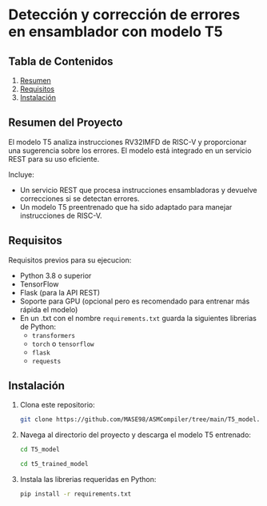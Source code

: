 # Detección y corrección de errores en ensamblador con modelo T5

## Tabla de Contenidos
1. [Resumen](#resumen)
2. [Requisitos](#requisitos)
3. [Instalación](#instalación)

## Resumen del Proyecto
El modelo T5 analiza instrucciones RV32IMFD de RISC-V y proporcionar una sugerencia sobre los errores. El modelo está integrado en un servicio REST para su uso eficiente.

Incluye:
- Un servicio REST que procesa instrucciones ensambladoras y devuelve correcciones si se detectan errores.
- Un modelo T5 preentrenado que ha sido adaptado para manejar instrucciones de RISC-V.

## Requisitos

Requisitos previos para su ejecucion:
- Python 3.8 o superior
- TensorFlow 
- Flask (para la API REST)
- Soporte para GPU (opcional pero es recomendado para entrenar más rápida el modelo)
- En un .txt con el nombre `requirements.txt` guarda la siguientes librerias de Python:
  - `transformers`
  - `torch` o `tensorflow`
  - `flask`
  - `requests`


## Instalación
1. Clona este repositorio:
    ```bash
    git clone https://github.com/MASE98/ASMCompiler/tree/main/T5_model.git
    ```
2. Navega al directorio del proyecto y descarga el modelo T5 entrenado:
    ```bash
    cd T5_model
    ```

    ```bash
    cd t5_trained_model
    ```
3. Instala las librerias requeridas en Python:
    ```bash
    pip install -r requirements.txt
    ```